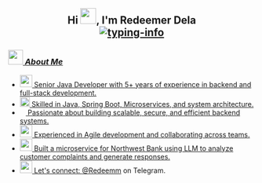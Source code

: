<h2 align="center">
    Hi <img src="https://c.tenor.com/D5L3scQHFb4AAAAi/bt21-hi.gif" width="32px">, I'm Redeemer Dela<br>
    <a href="https://github.com/Redeemm">
        <img src="https://readme-typing-svg.herokuapp.com/?lines=B.Sc.%20Student%20🔬;Full-Stack%20Developer👨‍💻;GoLang%20Developer😎;Flutter%20Developer💪;Java-Backend%20Developer%20💹&font=Fira&center=true&width=380&height=38&color=0056D2&vCenter=true&size=18&pause=1000" alt="typing-info">
<!--     </a>
    <a href="https://github.com/ladunjexa">
        <img src="https://github.com/Redeemm/Redeemm/blob/output/github-contribution-grid-snake.gif" alt="snake" height="70%" width="70%"/>
    </a> -->
</h2>


<!-- ### <img src="https://raw.githubusercontent.com/mayankchaudhary26/Cool-Readme-ideas/master/data/octocat/daftpunktocat-thomas.gif" height="30px" width="30px" /> **_About Me_**

- <img alt="GIF" src="https://github.com/ladunjexa/ladunjexa/blob/main/assets/Developer.gif" width="25" /> &nbsp; I'm a self-taught **Software Developer**, familiar with coding since I was teen. <br>
- <img src="https://github.com/ladunjexa/ladunjexa/blob/main/assets/message.gif?raw=true" width="25" />&nbsp;&nbsp; Studying for a **B.Sc. degree** in **Software Engineering** & **Computer-Science**. <br>
- <img src="https://github.com/ladunjexa/ladunjexa/blob/main/assets/hyperkitty.gif?raw=true" width="20" />&nbsp;&nbsp;&nbsp; I'm interested in **Full-Stack Dev**, **Artificial Intelligence**, and **Algorithmic Trading**. <br>
- &nbsp;&nbsp;<img src="https://github.com/ladunjexa/ladunjexa/blob/main/assets/lightning.gif?raw=true" width="12" />&nbsp;&nbsp;&nbsp;&nbsp;I'm currently learning **Full-Stack Development**. <br>
- <img src="https://github.com/ladunjexa/ladunjexa/blob/main/assets/letterbox.gif?raw=true" width="25" /> &nbsp; You can reach me out at [**@Redeemm**](https://t.me/reddela) on Telegram. <br> -->

 ### <img src="https://raw.githubusercontent.com/mayankchaudhary26/Cool-Readme-ideas/master/data/octocat/daftpunktocat-thomas.gif" height="30px" width="30px" /> **_About Me_**
 
- <img src="https://github.com/ladunjexa/ladunjexa/blob/main/assets/Developer.gif" width="25" /> Senior Java Developer with 5+ years of experience in backend and full-stack development.<br>
- <img src="https://github.com/ladunjexa/ladunjexa/blob/main/assets/hyperkitty.gif?raw=true" width="20" /> Skilled in Java, Spring Boot, Microservices, and system architecture.<br>
- <img src="https://github.com/ladunjexa/ladunjexa/blob/main/assets/lightning.gif?raw=true" width="12" /> Passionate about building scalable, secure, and efficient backend systems.<br>
- <img src="https://github.com/ladunjexa/ladunjexa/blob/main/assets/message.gif?raw=true" width="25" /> Experienced in Agile development and collaborating across teams.<br>
- <img src="https://github.com/ladunjexa/ladunjexa/blob/main/assets/letterbox.gif?raw=true" width="25" /> Built a microservice for Northwest Bank using LLM to analyze customer complaints and generate responses.<br>
- <img src="https://github.com/ladunjexa/ladunjexa/blob/main/assets/letterbox.gif?raw=true" width="25" /> Let's connect: <a href="https://t.me/reddela">@Redeemm</a> on Telegram.<br>

